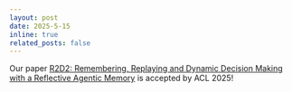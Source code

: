 ```yaml
---
layout: post
date: 2025-5-15
inline: true
related_posts: false
---
```


Our paper [R2D2: Remembering, Replaying and Dynamic Decision Making with a Reflective Agentic Memory](https://arxiv.org/pdf/2501.12485) is accepted by ACL 2025!
